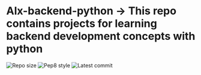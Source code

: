 # Alx-backend-python -> This repo contains projects for learning backend development concepts with __python__

![Repo size](https://img.shields.io/github/repo-size/oluwasube/alx-backend-python)
![Pep8 style](https://img.shields.io/badge/PEP8-style%20guide-purple?style=round-square)
![Latest commit](https://img.shields.io/github/last-commit/oluwasube/alx-backend-python/main?style=round-square)
